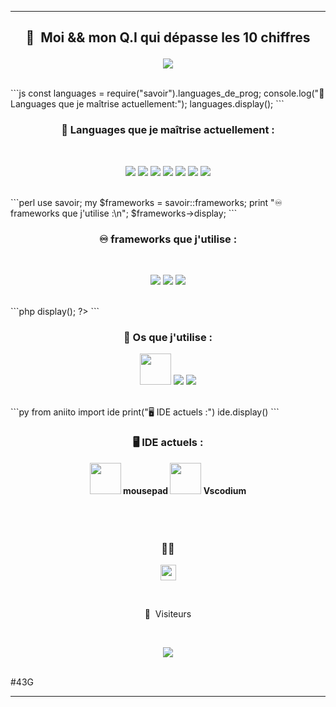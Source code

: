 -----

### <h2><p align="center">👑 &nbsp;Moi && mon Q.I qui dépasse les 10 chiffres</p></h2>
<p align="center">  
<img src="https://external-content.duckduckgo.com/iu/?u=https%3A%2F%2Fmedia.giphy.com%2Fmedia%2FeCqFYAVjjDksg%2Fgiphy.gif&f=1&nofb=1"/>
</p>
<br>
  ```js
const languages = require("savoir").languages_de_prog;
console.log("🧠 Languages que je maîtrise actuellement:");
languages.display();
  ```
<h3><strong><p align="center">🧠 Languages que je maîtrise actuellement :</p></strong></h3><br>
<p align="center">
<img src="https://img.shields.io/badge/Perl-39457E?style=for-the-badge&logo=perl&logoColor=pink"/>
<img src="https://img.shields.io/badge/JavaScript-323330?style=for-the-badge&logo=javascript&logoColor=F7DF1E"/>
<img src="https://img.shields.io/badge/CSS-239120?&style=for-the-badge&logo=css3&logoColor=white"/>
<img src="https://img.shields.io/badge/HTML5-E34F26?style=for-the-badge&logo=html5&logoColor=white"/>
<img src="https://img.shields.io/badge/C%2B%2B-00599C?style=for-the-badge&logo=c%2B%2B&logoColor=white"/>
<img src="https://img.shields.io/badge/Python-3776AB?style=for-the-badge&logo=python&logoColor=white"/>
<img src="https://img.shields.io/badge/PHP-777BB4?style=for-the-badge&logo=php&logoColor=white"/>
</p><br>
```perl
use savoir;
my $frameworks = savoir::frameworks;
print "♾️ frameworks que j'utilise :\n";
$frameworks->display;
```
<h3><strong><p align="center">♾️ frameworks que j'utilise :</p></strong></h3><br>
<p align="center">
<img src="https://img.shields.io/static/v1?style=for-the-badge&message=Symfony&color=000000&logo=Symfony&logoColor=FFFFFF&label="/>
<img src="https://img.shields.io/static/v1?style=for-the-badge&message=Vue.js&color=222222&logo=Vue.js&logoColor=4FC08D&label="/>
<img src="https://img.shields.io/static/v1?style=for-the-badge&message=Nuxt.js&color=222222&logo=Nuxt.js&logoColor=00DC82&label="/>
</p><br>
```php
<?php
use aniito\os as $os;
echo "🐧 Os que j'utilise :\n";
$os->display();
?>
```
<h3><strong><p align="center">🐧 Os que j'utilise :</strong></h3>
<p align="center">
<img src="https://cdn.discordapp.com/emojis/854122201329565697.png?v=1" height="50"/>
<img src="https://img.shields.io/badge/Debian-A81D33?style=for-the-badge&logo=debian&logoColor=white"/>
<img src="https://img.shields.io/static/v1?style=for-the-badge&message=ArchCraft&color=1c2027&logo=Arch+Linux&logoColor=89bd9e&label="/>
</p><br>
```py
from aniito import ide
print("🖥️ IDE actuels :")
ide.display()
```
<h3><strong><p align="center">🖥️ IDE actuels :</h3>
<p align="center">
<img src="https://cdn.discordapp.com/emojis/857023173017862155.png?v=1" height="50"/> mousepad
<img src="https://cdn.discordapp.com/emojis/854309416344879124.png?v=1" height="50"/> Vscodium
  </strong>
</p>
<br>

<h3><p align="center"><br>🕵️‍♂️ </h3>

<p align="center">
<a href="https://discord.gg/FyY9Hvm8T8"><img src="https://img.shields.io/badge/Discord-7289DA?style=for-the-badge&logo=discord&logoColor=white" height="25"/>
</a></p><br>
<p align="center">👀 &nbsp;Visiteurs</p>

<br>

<p align="center">

  <img src="https://profile-counter.glitch.me/aniito/count.svg" />

</p>

<br>
#43G


-----

